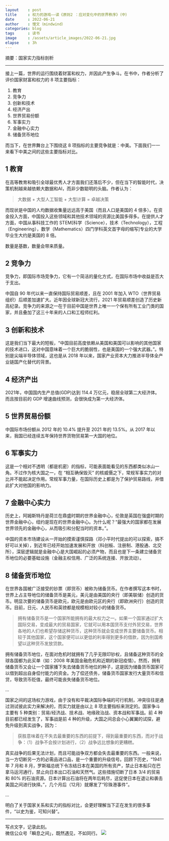 ```yaml
---
layout    : post
title     : 权力的游戏——读《原则2 ：应对变化中的世界秩序》（中）
date      : 2022-06-21
author    : 慢文（mindwind）
categories: blog
tags      : 读书
image     : /assets/article_images/2022-06-21.jpg
elapse    : 3h
---
```


摘要：国家实力指标剖析

---

接上一篇，世界的运行围绕着财富和权力，并因此产生争斗。在书中，作者分析了评价国家财富和权力的 8 项主要指标：

  1. 教育
  2. 竞争力
  3. 创新和技术
  4. 经济产出
  5. 世界贸易份额
  6. 军事实力
  7. 金融中心实力
  8. 储备货币地位

而当下，在世界舞台上下围绕这 8 项指标的主要竞争就是：中美。下面我们一一来看下中美之间的这些主要指标对比。


## 1 教育
在高等教育和吸引全球最优秀人才方面我们还落后不少，但在当下的智能时代，决策机制越来越依赖大数据和AI，而非少数聪明的头脑。作者认为：

  > 大数据 + 大型人工智能 + 大型计算 = 卓越决策

而现状是中国的人均数据收集量远远高于美国（而且人口是美国的 4 倍多）。在资金投入方面，中国投入这些领域和其他技术领域的资源比美国多得多。在提供人才方面，中国从事科技工作的 STEM[科学（Science），技术（Technology），工程（Engineering），数学（Mathematics）四门学科英文首字母的缩写]专业的大学毕业生大约是美国的 8 倍。

数量是基数，数量会带来质量。


## 2 竞争力
竞争力，即国际市场竞争力，它有一个简洁的量化方式，在国际市场中收益是否大于支出。

中国自 90 年代以来一直保持国际贸易顺差，且在 2001 年加入 WTO（世界贸易组织）后顺差加速扩大。近年因全球新冠大流行，2021 年贸易顺差创造了历史新高纪录。竞争力的来源之一在于目前中国是世界上唯一一个保有所有工业门类的国家，并且叠加了这三十年来的人口和工程师红利。


## 3 创新和技术
这是我们当下最大的短板，“中国目前高度依赖从美国和美国可以影响的其他国家的技术进口，这对中国意味着一个巨大的脆弱性，也是美国的一个强大武器。”。特别是尖端半导体领域，这也是从 2018 年以来，国家产业资本大力推进半导体全产业链国产化替代的背景。


## 4 经济产出
2021年，中国国内生产总值(GDP)达到 114.4 万亿元，稳居全球第二大经济体。而且按目前的 GDP 增速曲线预测，会很快成为第一大经济体。


## 5 世界贸易份额
中国际市场份额从 2012 年的 10.4% 提升至 2021 年的 13.5%。从 2017 年以来，我国已经连续五年保持世界货物贸易第一大国的地位。


## 6 军事实力
这是一个相对不透明（都是机密）的指标，可能表面能看见的东西都类似冰山一角。不过作为核大国之一，在 “相互确保毁灭” 的核威慑之下，常规军事实力的对比并不能起决定作用。常规军事力量，在国际历史上都是为了保护贸易路线，并借此扩大对他国的影响力。


## 7 金融中心实力
历史上，阿姆斯特丹是荷兰在鼎盛时期的世界金融中心，伦敦是英国在强盛时期的世界金融中心，纽约是现在的世界金融中心。为什么呢？“最强大的国家都在发展世界领先的金融中心，从而吸引和分配当时的资本。”。

中国的资本市场建设从一开始的摸索谨慎探路（邓小平时代提出的可以探索，搞不好可以关掉），到近年已经开始加速发展和开放（科创板、注册制、港股通、北交所），深层逻辑就是金融中心是大国崛起的必须产物，而且也是下一条建立储备货币地位的必要基础设施（金融主权信用、广泛的系统连接、开放流动）。


## 8 储备货币地位
在世界各国被广泛接受的钞票（即货币）被称为储备货币。在作者撰写这本书时，世界上占主导地位的储备货币是美元，美元是由美国的央行（即美联储）创造的货币。明显次要的储备货币是欧元，欧元是由欧元区的央行（即欧洲央行）创造的货币。目前，日元、人民币和英镑都是规模相对较小的储备货币。

  > 拥有储备货币是一个国家所能拥有的最大权力之一。如果一个国家通过扩大国际交易，变成最大的贸易国家，它就可以用本国货币支付外贸交易，世界各地的人们也希望存储这种货币，这种货币就会变成世界主要储备货币。相较于其他国家，这个国家便可以以更低的利率得到更多的借款，因为别国希望以这种货币发放贷款。

拥有储备货币地位，在面对危机时就拥有了几乎无限印钞权，且储备这种货币的全球各国都为此买单（如：2008 年美国金融危机和近期的新冠疫情）。然而，拥有储备货币又会让一个国家播下失去储备货币地位的种子，这是因为储备货币国家可以借到超出自身偿付能力的资金。为了偿还债务，储备货币国家发行大量货币和信贷，导致货币贬值，最终可能丧失储备货币地位。

...

国家之间的这场权力游戏，由于没有和平裁决国际争端的可行机制，冲突往往是通过测试彼此实力来解决的，而实力就是由以上 8 项主要指标来测定的。国家争斗主要有 5 种类别：贸易/经济战、技术战、地缘政治战、资本战和军事战。前 4 种目前都已经发生了，军事战是前 4 种的升级，大国之间总会小心翼翼的试探，避免升级到真实战争，因为：

  > 获胜意味着在不失去最重要的东西的前提下，得到最重要的东西，而对于战争：（1）战争不会按计划进行，（2）战争远比想象的更糟糕。

真实战争的后果无法计划，而且可能战争双方都会失去最重要的东西。一般来说，当一方切断另一方的必需品进口品，是一个重要的升级信号。回顾下历史，“1941 年 7 月和 8 月，罗斯福总统下令冻结日本在美国的所有资产，禁止日本船只在巴拿马运河通行，禁止向日本出口石油和天然气。这些措施切断了日本 3/4 的贸易和 80% 的石油资源。日本计算出石油将在两年后耗尽，这促使日本在退让和袭击美国之间进行抉择。”，几个月后（12月）就爆发了“珍珠港事件”。

...

明白了关于国家关系和实力的指标对比，会更好理解当下正在发生的很多事件，“以史为鉴，可知兴替”。

---
写点文字，记录此刻。  
微信公众号「瞬息之间」，既然遇见，不如同行。
![](/assets/images/qrcode_wechat_avatar.jpg)
